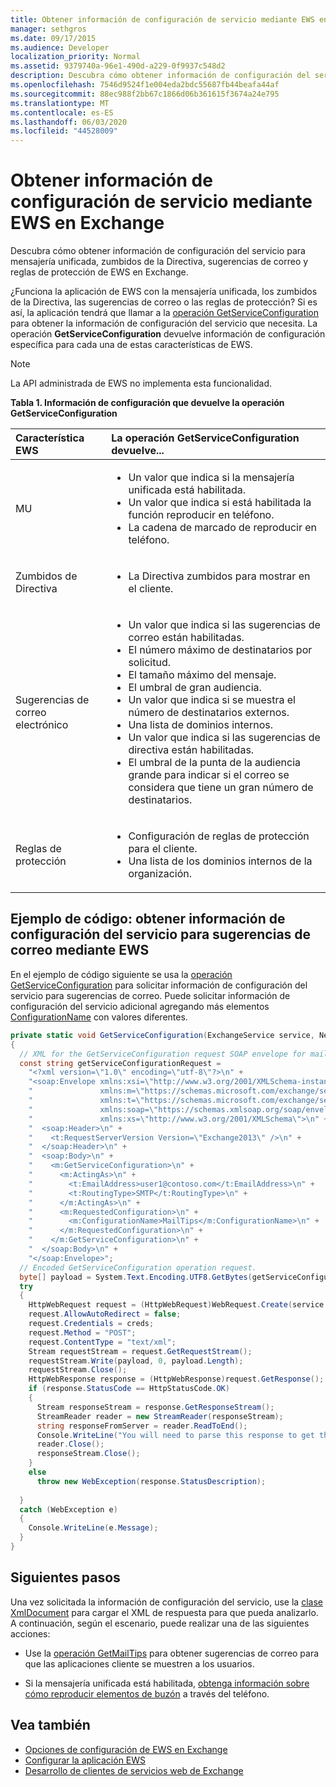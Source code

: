 ```yaml
---
title: Obtener información de configuración de servicio mediante EWS en Exchange
manager: sethgros
ms.date: 09/17/2015
ms.audience: Developer
localization_priority: Normal
ms.assetid: 9379740a-96e1-490d-a229-0f9937c548d2
description: Descubra cómo obtener información de configuración del servicio para mensajería unificada, zumbidos de la Directiva, sugerencias de correo y reglas de protección de EWS en Exchange.
ms.openlocfilehash: 7546d9524f1e004eda2bdc55687fb44beafa44af
ms.sourcegitcommit: 88ec988f2bb67c1866d06b361615f3674a24e795
ms.translationtype: MT
ms.contentlocale: es-ES
ms.lasthandoff: 06/03/2020
ms.locfileid: "44528009"
---
```

# <a name="get-service-configuration-information-by-using-ews-in-exchange"></a>Obtener información de configuración de servicio mediante EWS en Exchange

Descubra cómo obtener información de configuración del servicio para mensajería unificada, zumbidos de la Directiva, sugerencias de correo y reglas de protección de EWS en Exchange.
  
¿Funciona la aplicación de EWS con la mensajería unificada, los zumbidos de la Directiva, las sugerencias de correo o las reglas de protección? Si es así, la aplicación tendrá que llamar a la [operación GetServiceConfiguration](https://msdn.microsoft.com/library/070cbfe5-325a-4955-8e4a-8230ea0459a7%28Office.15%29.aspx) para obtener la información de configuración del servicio que necesita. La operación **GetServiceConfiguration** devuelve información de configuración específica para cada una de estas características de EWS. 
  
> [!NOTE]
> La API administrada de EWS no implementa esta funcionalidad. 
  
**Tabla 1. Información de configuración que devuelve la operación GetServiceConfiguration**

|Característica EWS|La operación GetServiceConfiguration devuelve...|
|:-----|:-----|
|MU  <br/> | <ul><li>Un valor que indica si la mensajería unificada está habilitada.</li><li>Un valor que indica si está habilitada la función reproducir en teléfono.</li><li>La cadena de marcado de reproducir en teléfono.</li></ul> |
|Zumbidos de Directiva  <br/> | <ul><li>La Directiva zumbidos para mostrar en el cliente.</li></ul> |
|Sugerencias de correo electrónico  <br/> | <ul><li>Un valor que indica si las sugerencias de correo están habilitadas.</li><li>El número máximo de destinatarios por solicitud.</li><li>El tamaño máximo del mensaje.</li><li>El umbral de gran audiencia.</li><li>Un valor que indica si se muestra el número de destinatarios externos.</li><li>Una lista de dominios internos.</li><li>Un valor que indica si las sugerencias de directiva están habilitadas.</li><li>El umbral de la punta de la audiencia grande para indicar si el correo se considera que tiene un gran número de destinatarios.  </li></ul>|
|Reglas de protección  <br/> | <ul><li>Configuración de reglas de protección para el cliente.</li><li>Una lista de los dominios internos de la organización.  </li></ul> |
   
## <a name="code-example-get-service-configuration-information-for-mail-tips-by-using-ews"></a>Ejemplo de código: obtener información de configuración del servicio para sugerencias de correo mediante EWS

En el ejemplo de código siguiente se usa la [operación GetServiceConfiguration](https://msdn.microsoft.com/library/070cbfe5-325a-4955-8e4a-8230ea0459a7%28Office.15%29.aspx) para solicitar información de configuración del servicio para sugerencias de correo. Puede solicitar información de configuración del servicio adicional agregando más elementos [ConfigurationName](https://msdn.microsoft.com/library/3b524a2f-9c6b-4550-9f3d-f78d176b0f7b%28Office.15%29.aspx) con valores diferentes. 
  
```cs
private static void GetServiceConfiguration(ExchangeService service, NetworkCredential creds)
{ 
  // XML for the GetServiceConfiguration request SOAP envelope for mail tips configuration information.
  const string getServiceConfigurationRequest = 
    "<?xml version=\"1.0\" encoding=\"utf-8\"?>\n" +
    "<soap:Envelope xmlns:xsi=\"http://www.w3.org/2001/XMLSchema-instance\"\n" +
    "               xmlns:m=\"https://schemas.microsoft.com/exchange/services/2006/messages\"\n" +
    "               xmlns:t=\"https://schemas.microsoft.com/exchange/services/2006/types\" \n" +
    "               xmlns:soap=\"https://schemas.xmlsoap.org/soap/envelope/\"\n" +
    "               xmlns:xs=\"http://www.w3.org/2001/XMLSchema\">\n" +
    "  <soap:Header>\n" +
    "    <t:RequestServerVersion Version=\"Exchange2013\" />\n" +
    "  </soap:Header>\n" +
    "  <soap:Body>\n" +
    "    <m:GetServiceConfiguration>\n" +
    "      <m:ActingAs>\n" +
    "        <t:EmailAddress>user1@contoso.com</t:EmailAddress>\n" +
    "        <t:RoutingType>SMTP</t:RoutingType>\n" +
    "      </m:ActingAs>\n" +
    "      <m:RequestedConfiguration>\n" +
    "        <m:ConfigurationName>MailTips</m:ConfigurationName>\n" +
    "      </m:RequestedConfiguration>\n" +
    "    </m:GetServiceConfiguration>\n" +
    "  </soap:Body>\n" +
    "</soap:Envelope>";
  // Encoded GetServiceConfiguration operation request.
  byte[] payload = System.Text.Encoding.UTF8.GetBytes(getServiceConfigurationRequest);
  try
  {
    HttpWebRequest request = (HttpWebRequest)WebRequest.Create(service.Url);
    request.AllowAutoRedirect = false;
    request.Credentials = creds;
    request.Method = "POST";
    request.ContentType = "text/xml";
    Stream requestStream = request.GetRequestStream();
    requestStream.Write(payload, 0, payload.Length);
    requestStream.Close();
    HttpWebResponse response = (HttpWebResponse)request.GetResponse();
    if (response.StatusCode == HttpStatusCode.OK)
    {
      Stream responseStream = response.GetResponseStream();
      StreamReader reader = new StreamReader(responseStream);
      string responseFromServer = reader.ReadToEnd();
      Console.WriteLine("You will need to parse this response to get the configuration information:\n\n" + responseFromServer);
      reader.Close();
      responseStream.Close();
    }
    else
      throw new WebException(response.StatusDescription);
          
  }
  catch (WebException e)
  {
    Console.WriteLine(e.Message);
  }
}

```

## <a name="next-steps"></a>Siguientes pasos

Una vez solicitada la información de configuración del servicio, use la [clase XmlDocument](https://msdn.microsoft.com/library/system.xml.xmldocument.aspx) para cargar el XML de respuesta para que pueda analizarlo. A continuación, según el escenario, puede realizar una de las siguientes acciones: 
  
- Use la [operación GetMailTips](https://msdn.microsoft.com/library/025483ec-a9f3-4735-8a95-d26e30ea7974%28Office.15%29.aspx) para obtener sugerencias de correo para que las aplicaciones cliente se muestren a los usuarios. 
    
- Si la mensajería unificada está habilitada, [obtenga información sobre cómo reproducir elementos de buzón](https://blogs.msdn.com/b/exchangedev/archive/2009/11/05/play-exchange-2010-mailbox-items-on-your-phone-by-using-the-ews-managed-api.aspx) a través del teléfono. 
    
## <a name="see-also"></a>Vea también

- [Opciones de configuración de EWS en Exchange](configuration-options-for-ews-in-exchange.md)    
- [Configurar la aplicación EWS](setting-up-your-ews-application.md)    
- [Desarrollo de clientes de servicios web de Exchange](develop-web-service-clients-for-exchange.md)
    

